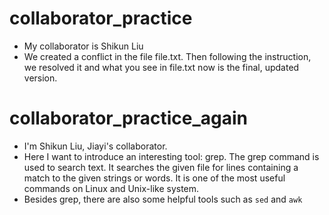 # collaborator_practice
- My collaborator is Shikun Liu
- We created a conflict in the file file.txt. Then following the instruction, we resolved it and what you see in file.txt now is the final, updated version.

# collaborator_practice_again
- I'm Shikun Liu, Jiayi's collaborator.
- Here I want to introduce an interesting tool: grep. The grep command is used to search text. It searches the given file for lines containing a match to the given strings or words. It is one of the most useful commands on Linux and Unix-like system.
- Besides grep, there are also some helpful tools such as `sed` and `awk`
